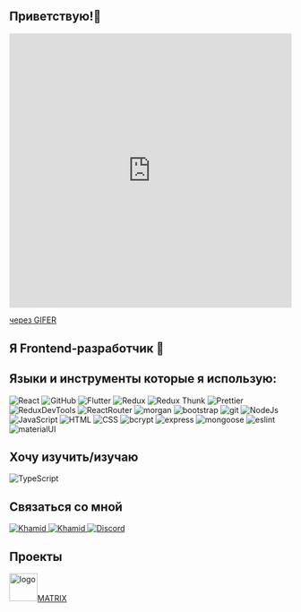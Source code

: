 ## Приветствую!👋
<div style="padding-top:97.143%;position:relative;"><iframe src="https://gifer.com/embed/yH" width="100%" height="100%" style='position:absolute;top:0;left:0;' frameBorder="0" allowFullScreen></iframe></div><p><a href="https://gifer.com">через GIFER</a></p>

## Я Frontend-разработчик 🔵 

## Языки и инструменты которые я использую:
![React](https://img.shields.io/badge/-React-45b8d8?style=for-the-badge&logo=react&logoColor=white)
![GitHub](https://img.shields.io/badge/-GitHub-black?style=for-the-badge&logo=github&logoColor=white)
![Flutter](https://img.shields.io/badge/-MongoDB-white?style=for-the-badge&logo=mongodb&logoColor=green)
![Redux](https://img.shields.io/badge/-Redux-430098?style=for-the-badge&logo=redux&logoColor=white)
![Redux Thunk](https://img.shields.io/badge/-Redux_Thunk-white?style=for-the-badge&logo=Redux&logoColor=4300980)
![Prettier](https://img.shields.io/badge/-Prettier-grey?style=for-the-badge&logo=Prettier&logoColor=orange)
![ReduxDevTools](https://img.shields.io/badge/redux_devtools-430098?style=for-the-badge&logo=redux)
![ReactRouter](https://img.shields.io/badge/-React_Router-black?style=for-the-badge&logo=react-router&logoColor=orange)
![morgan](https://img.shields.io/badge/-MORGAN-black?style=for-the-badge&logo=morgan&logoColor=orange)
![bootstrap](https://img.shields.io/badge/-Bootstrap-6e10ee?style=for-the-badge&logo=bootstrap&logoColor=white)
![git](https://img.shields.io/badge/-Git-F05032?style=for-the-badge&logo=git&logoColor=white)
![NodeJs](https://img.shields.io/badge/-Nodejs-43853d?style=for-the-badge&logo=Node.js&logoColor=white)
![JavaScript](https://img.shields.io/badge/-JavaScript-yellow?style=for-the-badge&logo=JavaScript&logoColor=white)
![HTML](https://img.shields.io/badge/-HTML-FF6618?style=for-the-badge&logo=HTML&logoColor=white)
![CSS](https://img.shields.io/badge/-CSS-1872FF?style=for-the-badge&logo=css&logoColor=white)
![bcrypt](https://img.shields.io/badge/bcrypt-✔-green?style=for-the-badge&logo)
![express](https://img.shields.io/badge/express-green?style=for-the-badge&logo=express)
![mongoose](https://img.shields.io/badge/mongoose-✔-green?style=for-the-badge&logo=mongoose)
![eslint](https://img.shields.io/badge/eslint-blue?style=for-the-badge&logo=eslint)
![materialUI](https://img.shields.io/badge/-Material_Ui-blue?style=for-the-badge&logo=material_ui&logoColor=white)

## Хочу изучить/изучаю
![TypeScript](https://img.shields.io/badge/-TypeScript-darkblue?style=for-the-badge&logo=TypeScript&logoColor=white)

## Связаться со мной
<a target="_self" href="https://t.me/wetflame">
    <img alt="Khamid" src="https://img.shields.io/badge/-Telegram-blue?style=for-the-badge&logo=telegram&logoColor=white" />
  </a>
  <a href="https://vk.com/fittiad">
    <img alt="Khamid" src="https://img.shields.io/badge/-VK-blue?style=for-the-badge&logo=vk" />
  </a>
    <a target="_blank" href="https://discord.com/users/542387127061839872/"><img src="https://img.shields.io/static/v1?style=for-the-badge&message=Discord&color=5865F2&logo=Discord&logoColor=FFFFFF&label=" alt="Discord"/></a>
  
  ## Проекты
  <a href="https://imgbb.com/"><img width='50' src="https://i.ibb.co/pfT7t6k/logo.png" alt="logo" border="0">MATRIX</a>
 

